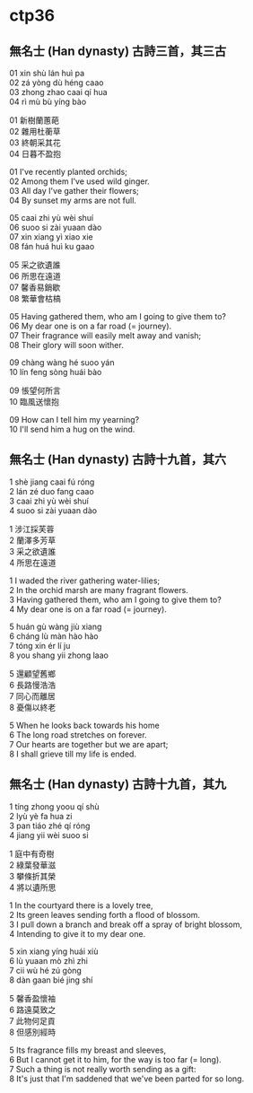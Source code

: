 # ctp36

## 無名士 (Han dynasty) 古詩三首，其三古

01 xin shù lán huì pa  
02 zá yòng dù héng caao  
03 zhong zhao caai qí hua  
04 rì mù bù yíng bào

01 新樹蘭蕙葩  
02 雜用杜蘅草  
03 終朝采其花  
04 日暮不盈抱

01 I've recently planted orchids;  
02 Among them I've used wild ginger.  
03 All day I've gather their flowers;  
04 By sunset my arms are not full.

05 caai zhi yù wèi shuí  
06 suoo si zài yuaan dào  
07 xin xiang yì xiao xie  
08 fán huá huì ku gaao

05 采之欲遺誰  
06 所思在遠道  
07 馨香易銷歇  
08 繁華會枯槁

05 Having gathered them, who am I going to give them to?  
06 My dear one is on a far road (= journey).  
07 Their fragrance will easily melt away and vanish;  
08 Their glory will soon wither.

09 chàng wàng hé suoo yán  
10 lín feng sòng huái bào

09 悵望何所言  
10 臨風送懷抱

09 How can I tell him my yearning?  
10 I'll send him a hug on the wind.

## 無名士 (Han dynasty) 古詩十九首，其六

1 shè jiang caai fú róng  
2 lán zé duo fang caao  
3 caai zhi yù wèi shuí  
4 suoo si zài yuaan dào

1 涉江採芙蓉  
2 蘭澤多芳草  
3 采之欲遺誰  
4 所思在遠道

1 I waded the river gathering water-lilies;  
2 In the orchid marsh are many fragrant flowers.  
3 Having gathered them, who am I going to give them to?  
4 My dear one is on a far road (= journey).

5 huán gù wàng jiù xiang  
6 cháng lù màn hào hào  
7 tóng xin ér lí ju  
8 you shang yii zhong laao

5 還顧望舊鄉  
6 長路慢浩浩  
7 同心而離居  
8 憂傷以終老

5 When he looks back towards his home  
6 The long road stretches on forever.  
7 Our hearts are together but we are apart;  
8 I shall grieve till my life is ended.

## 無名士 (Han dynasty) 古詩十九首，其九

1 tíng zhong yoou qí shù  
2 lyù yè fa hua zi  
3 pan tiáo zhé qí róng  
4 jiang yii wèi suoo si

1 庭中有奇樹  
2 綠葉發華滋  
3 攀條折其榮  
4 將以遺所思

1 In the courtyard there is a lovely tree,  
2 Its green leaves sending forth a flood of blossom.  
3 I pull down a branch and break off a spray of bright blossom,  
4 Intending to give it to my dear one.

5 xin xiang yíng huái xiù  
6 lù yuaan mò zhì zhi  
7 cii wù hé zú gòng  
8 dàn gaan bié jing shí

5 馨香盈懷袖  
6 路遠莫致之  
7 此物何足貢  
8 但感別經時

5 Its fragrance fills my breast and sleeves,  
6 But I cannot get it to him, for the way is too far (= long).  
7 Such a thing is not really worth sending as a gift:  
8 It's just that I'm saddened that we've been parted for so long.
